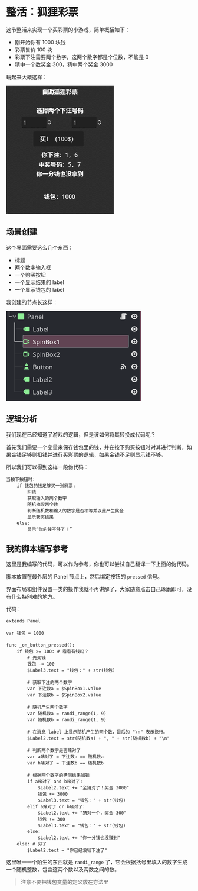 # 整活：狐狸彩票

这节整活来实现一个买彩票的小游戏，简单概括如下：

- 刚开始你有 1000 块钱
- 彩票售价 100 块
- 彩票下注需要两个数字，这两个数字都是个位数，不能是 0
- 猜中一个数奖金 300，猜中两个奖金 3000

玩起来大概这样：

![狐狸彩票](./images/huli.gif)

## 场景创建

这个界面需要这么几个东西：

- 标题
- 两个数字输入框
- 一个购买按钮
- 一个显示结果的 label
- 一个显示钱包的 label

我创建的节点长这样：

![node](./images/huli_node.png)

## 逻辑分析

我们现在已经知道了游戏的逻辑，但是该如何将其转换成代码呢？

首先我们需要一个变量来保存钱包里的钱，并在按下购买按钮时对其进行判断，如果金钱足够则扣钱并进行买彩票的逻辑，如果金钱不足则显示钱不够。

所以我们可以得到这样一段伪代码：

```
当按下按钮时:
    if 钱包的钱足够买一张彩票:
        扣钱
        获取输入的两个数字
        随机抽取两个数
        判断随机数和输入的数字是否相等并以此产生奖金
        显示获奖结果
    else:
        显示“你的钱不够了！”
```

## 我的脚本编写参考

这里是我编写的代码，可以作为参考，你也可以尝试自己翻译一下上面的伪代码。

脚本放置在最外层的 Panel 节点上，然后绑定按钮的 `pressed` 信号。

界面布局和组件设置一类的操作我就不再讲解了，大家随意点击自己琢磨即可，没有什么特别难的地方。

代码：

```gdscript
extends Panel

var 钱包 = 1000

func _on_button_pressed():
	if 钱包 >= 100: # 看看有钱吗？
        # 先交钱
		钱包 -= 100
        $Label3.text = "钱包：" + str(钱包)

        # 获取下注的两个数字
		var 下注数a = $SpinBox1.value
		var 下注数b = $SpinBox2.value

        # 随机产生两个数字
		var 随机数a = randi_range(1, 9)
		var 随机数b = randi_range(1, 9)

        # 在消息 label 上显示随机产生的两个数，最后的 "\n" 表示换行。
		$Label2.text = str(随机数a) + ", " + str(随机数b) + "\n"

        # 判断两个数字是否赌对了
		var a赌对了 = 下注数a == 随机数a
		var b赌对了 = 下注数b == 随机数b

        # 根据两个数字的猜测结果加钱
		if a赌对了 and b赌对了:
			$Label2.text += "全猜对了！奖金 3000"
			钱包 += 3000
			$Label3.text = "钱包：" + str(钱包)
		elif a赌对了 or b赌对了:
			$Label2.text += "猜对一个，奖金 300"
			钱包 += 300
			$Label3.text = "钱包：" + str(钱包)
		else:
			$Label2.text += "你一分钱也没赚到"
	else: # 穷了
		$Label2.text = "你已经没钱下注了"
```

这里唯一一个陌生的东西就是 `randi_range` 了，它会根据括号里填入的数字生成一个随机整数，包含这两个数以及两数之间的数。

> 注意不要把钱包变量的定义放在方法里
